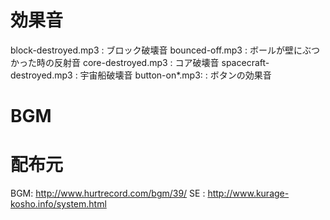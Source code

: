 # 効果音
block-destroyed.mp3      : ブロック破壊音
bounced-off.mp3          : ボールが壁にぶつかった時の反射音
core-destroyed.mp3       : コア破壊音
spacecraft-destroyed.mp3 : 宇宙船破壊音
button-on\*.mp3:         : ボタンの効果音

# BGM

# 配布元
BGM: http://www.hurtrecord.com/bgm/39/
SE : http://www.kurage-kosho.info/system.html

